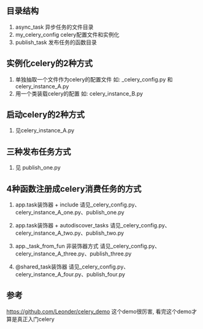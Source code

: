 ## 目录结构
1. async_task  异步任务的文件目录
2. my_celery_config  celery配置文件和实例化
3. publish_task  发布任务的函数目录

## 实例化celery的2种方式
1. 单独抽取一个文件作为celery的配置文件 如: _celery_config.py 和 celery_instance_A.py
2. 用一个类装载celery的配置 如: celery_instance_B.py

## 启动celery的2种方式
1. 见celery_instance_A.py

## 三种发布任务方式
1. 见 publish_one.py

## 4种函数注册成celery消费任务的方式
1. app.task装饰器 + include
   请见_celery_config.py、celery_instance_A_one.py、publish_one.py

2. app.task装饰器 + autodiscover_tasks
   请见_celery_config.py、celery_instance_A_two.py、publish_two.py

3. app._task_from_fun 非装饰器方式
   请见_celery_config.py、celery_instance_A_three.py、publish_three.py

4. @shared_task装饰器
   请见_celery_config.py、celery_instance_A_four.py、publish_four.py

## 参考
https://github.com/Leonder/celery_demo
这个demo很厉害, 看完这个demo才算是真正入门celery